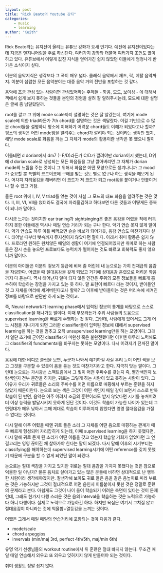 ```yaml
---
layout: post
title: "Rick Beato의 Youtube 강좌"
categories:
    - music
    - learning
author: "Keith"
---
```


Rick Beato라는 뮤지션이 올리는 유튜브 강좌가 요새 인기다. 예전에 뮤지션이었다는데 지금은 엔지니어링을 주로 하신단다. 여러가지 강좌와 더불어 여러가지 조언도 많이 하고 있다. 유튜브에서 이렇게 값진 지식을 얻어가긴 쉽지 않았던 이들에게 엄청나게 반가운 소식이지 싶다.

이분의 음악지식은 생각보다 그 폭이 매우 넓다. 클래식 음악에서 재즈, 락, 메탈 음악까지. 이분이 섭렵한 모든 음악분야는 대중 음악 거의 전반을 포함하는 것 같다.

음악에 조금 관심 있는 사람이면 관심있어하는 주제들 - 화음, 모드, 보이싱 - 에 대해서 책에서 쉽게 보지 못하는 것들을 본인의 경험을 살려 잘 알려주시는데, 모드에 대한 설명은 글쎄 좀 남달랐달까. 

root를 깔고 그 위에 mode scale까지 설명하는 것은 잘 알겠는데, 여기에 mode scale에 의한 triad라든가 7th chord를 설명하는 것은 색달랐다. 이걸 기반으로 수 많은 chord들을 설명하니 평소에 이해하기 어려운 chord들도 이해가 되었다고나 할까? 평소의 생각은 어떤 mode임을 알려주는 chord가 깔려야 되는 것이라는 생각만 했지, 해당 mode scale로 화음을 까는 그 자체가 mode의 활용이란 생각은 못 했으니 말이다. 

이를테면 d dorian에서 dm7 (=F/D)라든가 C/D가 깔려야만 dorian이지 했는데, D위에 d dorian scale로 생성되는 모든 화음들을 그냥 깔아버리면 그 자체가 dorian mode의 느낌을 주는 것이니 그 위해서 화음은 어떤 모양으로든 생겨나니까 그 mood가 중요할 뿐 특별히 코드이름에 구애를 받는 것도 별로 없구나 하는 생각을 해보게 된다. 어차피 자리옮김을 해버리면 이 코드가 저 코드가 되고 root음을 붙이거나 안붙이거나 할 수 있고 거참. 

물론 root 위에 I, IV, V triad를 얹는 것이 사실 그 모드의 대표 화음을 알려주는 것은 맞다. II, III, VI, VII을 얹더라도 결국에 자리옮김하고 하다보면 다른 것들과 어떻게든 중복이 되니까 말이다. 

다시금 느끼는 것이지만 ear traning과 sightsinging은 좋은 음감을 어렸을 적에 터득하지 못한 이들에겐 역시나 매일 연습 거리가 되는 구나 한다. 악기 연습 못지 않게 말이다. 악기 연습도 하루 이틀 빼먹으면 슬슬 바보가 되어가듯, 음감 연습도 마찬가지다 싶다. 태어날 때부터 뼛속까지 뮤지션이지 않았다면 말이다. 이래서 취미 활동은 쉽지 않다. 프로라면 원하든 원치않든 매일의 생활이 여기에 연결되어있지만 취미로 하는 사람들은 잠시 손을 놓으면 프로보다도 능력치가 떨어지는 것도 빠르고 회복력도 좋지 않으니까 말이다.

이분의 아이들은 이분의 겉보기 등급에 비해 좀 어린데 내 눈으로는 가히 천재급의 음감을 자랑한다. 어렸을 때 절대음감을 갖게 되었고 거기에 상대음감 훈련으로 어려운 화음까지 다 듣는다. 역시 태어난지 얼마 되지 않은 인간은 주위의 모든 정보들을 빠르게 흡수하여 학습하는 장점을 가지고 있는 듯 하다. 말 표현이 빠르다 라는 것이지, 받아들인 것 그 자체를 머리에 세겨버린다고나 할까? 그 이후에 받아들이는 것은 머리속에 세겨진 정보를 바탕으로 판단만 하게 되는 것이고.

즉, Neural network가 learning phase에서 입력된 정보의 통계를 바탕으로 스스로 classification을 해나가듯 말이다. 이때 부모라든가 주위 사람들의 도움으로 supervised learning을 빠르게 수행하는 것 같다. 그런데, 사람에게 있어서도 그게 어느 시점을 지나가게 되면 그러한 classifier들이 입력된 정보에 대해서 supervised learning을 하는 것을 멈추고 오직 unsupervised learning만을 하는 모양이다. 그래서 일단 초기에 굳어진 classifier가 미완성 혹은 불완전했다면 이후엔 아무리 노력해도 그 classifier의 fundamental을 바꾸지는 못하는 모양이다. 다시 어려지기 전까진 말이다.

음감에 대한 비디오 클립을 보면, 누군가 나와서 얘기하길 사실 우리 눈이 어떤 색을 보고 그것을 구분할 수 있듯이 음을 듣는 것도 마찬가지라고 한다. 지극히 맞는 말이다. 그런데 눈으로는 가시광선 스펙트럼에서 그 빛이 어떤 주파수를 갖는지 즉, 빨간색인지 노랑색인지 전부 분간을 하지만, 귀로는 그렇게 하는 사람이 있고 못하는 사람이 있다. 그 이유가 우리가 귀로들은 소리의 주파수를 어떤 이름으로 매핑해서 부르는 훈련을 하지 않았기 때문이란다. 눈으로 보는 색은 그것이 어떤 색인지 매일 같이 보면서 스스로 반복학습이 된 반면, 음악은 아주 어려서 조금의 훈련이라도 받지 않았다면 시기를 놓쳐버려 더 이상 능력을 발달시키지 못하게 된단 것이다. 이것도 학습이 가능한 나이가 있는데 그 연령대가 매우 낮아서 그때 제대로 학습이 이루어지지 않았다면 영영 절대음감을 가질 수 없다는 것이다.

다시 말해 아주 어렸을 때엔 귀로 들은 소리 그 자체를 어떤 음으로 매핑하는 관계가 매우 빠르게 형성되어 자리잡히게 되는데, 이때 supervised learning을 하지 못했다면, 다시 말해 귀로 듣게 된 소리가 어떤 이름을 갖고 있는지 학습할 기회가 없었다면 그 연결고리는 영영 끊어진 채 살아가야 한다는 말이 되겠다. 다시 말해 이후의 시기부터는 classifying을 해야하는데 supervised learning시기에 어떤 reference를 갖지 못했기 때문에 구분을 할 수 없게 되었단 말이 되겠다.

눈으로는 절대 색감을 가지고 있지만 귀로는 절대 음감을 가지지 못했다는 것은 참으로 억울한 일 아닌가? 물론 음치로 살아가고 있는 많은 분들에 비하면 상대적으로 난 행복한 사람이라 생각해야겠지만. 잘생각해 보아도 귀로 들은 음을 같은 음높이로 따라 부르는 것은 가능하지만 그것이 절대적으로 어떤 음인지 이름붙이지 못한 것은 정말로 훈련의 문제라고 본다. 아쉽게도 그것이 나이 들어 학습되기 어려운 측면이 있다는 것이 문제인데, 그래도 한가지 다행 스러운 것은 음의 interval을 학습하는 것은 노력으로 가능하다 하니 다행이다. 실제로 노력으로 가능하긴 하다. 하지만 욕심은 여기서 그치질 않고 절대음감이 아니라는 것에 억울함+열등감을 느끼는 것이다.

어쨌든 그래서 매일 매일의 연습거리에 포함되는 것이 다음과 같다.
- mode/scale 
- chord arpeggios
- invervals (min/maj 3rd, perfect 4th/5th, maj/min 6th)

유명 악기 선생님들의 workout routine에서 위 훈련은 절대 빠지지 않는다. 무조건 매일 매일 연습해서 외우고 또 외우고 잊혀지지 않게 만들어야 되는 것이다. 

취미 생활도 정말 쉽지 않다.
